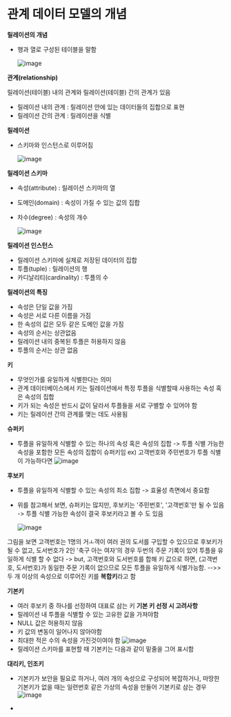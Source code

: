 # 관계 데이터 모델의 개념

**릴레이션의 개념**
- 행과 열로 구성된 테이블을 말함

  
  ![image](https://github.com/user-attachments/assets/0338e1b5-32a7-45dc-9916-daf1dd355465)

**관계(relationship)**

  릴레이션(테이블) 내의 관계와 릴레이션(테이블) 간의 관계가 있음

   - 릴레이션 내의 관계 : 릴레이션 안에 있는 데이터들의 집합으로 표현
   - 릴레이션 간의 관계 : 릴레이션을 식별

**릴레이션**
- 스키마와 인스턴스로 이루어짐

  ![image](https://github.com/user-attachments/assets/7e613552-6cad-40d1-990a-2bd1f00b7b04)

**릴레이션 스키마**
- 속성(attribute) : 릴레이션 스키마의 열
- 도메인(domain) : 속성이 가질 수 있는 값의 집합
- 차수(degree) :  속성의 개수

  ![image](https://github.com/user-attachments/assets/a01400ff-70bf-4262-aec6-b5767d54e3c6)

**릴레이션 인스턴스**
- 릴레이션 스키마에 실제로 저장된 데이터의 집합
- 투플(tuple) : 릴레이션의 행
- 카디날리티(cardinality) : 투플의 수

**릴레이션의 특징**
- 속성은 단일 값을 가짐
- 속성은 서로 다른 이름을 가짐
- 한 속성의 값은 모두 같은 도메인 값을 가짐
- 속성의 순서는 상관없음
- 릴레이션 내의 중복된 투플은 허용하지 않음
- 투플의 순서는 상관 없음

**키**
 - 무엇인가를 유일하게 식별한다는 의미
 - 관계 데이터베이스에서 키는 릴레이션에서 특정 투플을 식별할때 사용하는 속성 혹은 속성의 집합
 - 키가 되는 속성은 반드시 값이 달라서 투플들을 서로 구별할 수 있어야 함
 - 키는 릴레이션 간의 관계를 맺는 데도 사용됨

 **슈퍼키**
  - 투플을 유일하게 식별할 수 있는 하나의 속성 혹은 속성의 집합
  -> 투플 식별 가능한 속성을 포함한 모든 속성의 집합이 슈퍼키임
    ex) 고객번호와 주민번호가 투플 식별이 가능하다면
    ![image](https://github.com/user-attachments/assets/fc291e61-2ab5-4b17-bac0-bbaf95325bbd)

**후보키**
 - 투플을 유일하게 식별할 수 있는 속성의 최소 집합 -> 효율성 측면에서 중요함
 - 위를 참고해서 보면, 슈퍼키는 많지만, 후보키는 '주민번호', '고객번호'만 될 수 있음
  -> 투플 식별 가능한 속성이 결국 후보키라고 볼 수 도 있음

   ![image](https://github.com/user-attachments/assets/faa424a3-cc19-42d0-bf5c-066c0d942986)

  그림을 보면 고객번호는 1명의 거ㅗ객이 여러 권의 도서를 구입할 수 있으므로 후보키가 될 수 없고,
  도서번호가 2인 '축구 아는 여자'의 경우 두번의 주문 기록이 있어 투플을 유일하게 식별 할 수 없다
  -> but, 고객번호와 도서번호를 합해 키 값으로 하면, (고객번호, 도서번호)가 동일한 주문 기록이 없으므로 모든 투플을 유일하게 식별가능함.
  -->> 두 개 이상의 속성으로 이루어진 키를 **복합키**라고 함

**기본키**
  - 여러 후보키 중 하나를 선정하여 대표로 삼는 키
**기본 키 선정 시 고려사항**
 - 릴레이션 내 투플을 식별할 수 있는 고유한 값을 가져야함
 - NULL 값은 허용하지 않음
 - 키 값의 변동이 일어나지 않아야함
 - 최대한 적은 수의 속성을 가진것이여야 함
   ![image](https://github.com/user-attachments/assets/b7386cc6-2289-4b8f-ad53-058c1eccf7cd)
 - 릴레이션 스키마를 표현할 때 기본키는 다음과 같이 밑줄을 그어 표시함

**대리키, 인조키**
 - 기본키가 보안을 필요로 하거나, 여러 개의 속성으로 구성되어 복잡하거나, 마땅한 기본키가 없을 때는 일련번호 같은 가상의 속성을 만들어 기본키로 삼는 경우
   ![image](https://github.com/user-attachments/assets/cc71afa1-f5fe-411c-a620-76d8ba92e887)

 - 
   


   

